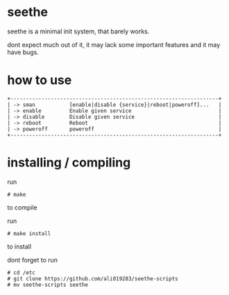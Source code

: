 # seethe
seethe is a minimal init system, that barely works.

dont expect much out of it, it may lack some important features and it may have bugs.

# how to use
```
+-------------------------------------------------------------------+
| -> sman           [enable|disable {service}|reboot|poweroff]...   |
| -> enable         Enable given service                            |
| -> disable        Disable given service                           |
| -> reboot         Reboot                                          |
| -> poweroff       poweroff                                        |
+-------------------------------------------------------------------+
```

# installing / compiling
run 
```
# make
```
to compile

run 
```
# make install
```
to install

dont forget to run 
```
# cd /etc
# git clone https://github.com/ali019283/seethe-scripts
# mv seethe-scripts seethe
```
